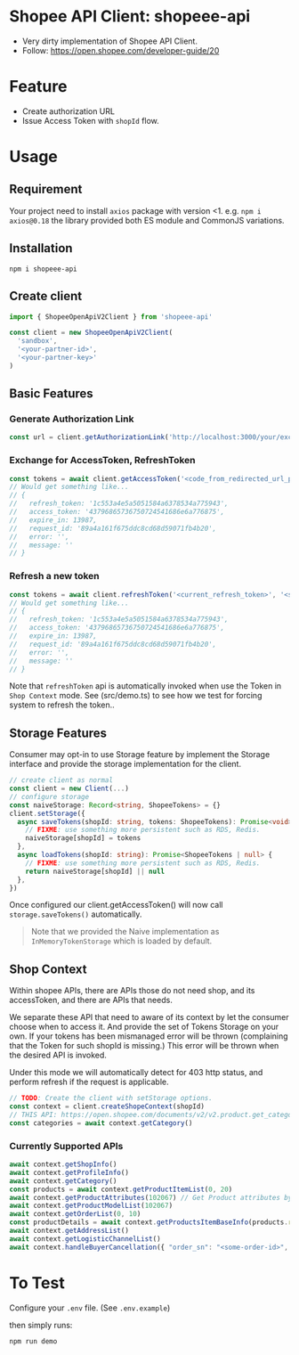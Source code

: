 Shopee API Client: shopeee-api
==

- Very dirty implementation of Shopee API Client.
- Follow: https://open.shopee.com/developer-guide/20

# Feature

- Create authorization URL
- Issue Access Token with `shopId` flow.

# Usage

## Requirement

Your project need to install `axios` package with version <1. e.g. `npm i axios@0.18` the library provided both ES module and CommonJS variations.

## Installation

```
npm i shopeee-api
```

## Create client

```ts
import { ShopeeOpenApiV2Client } from 'shopeee-api'

const client = new ShopeeOpenApiV2Client(
  'sandbox',
  '<your-partner-id>',
  '<your-partner-key>'
)
```

## Basic Features

### Generate Authorization Link

```ts
const url = client.getAuthorizationLink('http://localhost:3000/your/exchange/authorization/endpoint')
```

### Exchange for AccessToken, RefreshToken

```ts
const tokens = await client.getAccessToken('<code_from_redirected_url_param>', '<shop_id_from_redirected_url_params>')
// Would get something like...
// {
//   refresh_token: '1c553a4e5a5051584a6378534a775943',
//   access_token: '43796865736750724541686e6a776875',
//   expire_in: 13987,
//   request_id: '89a4a161f675ddc8cd68d59071fb4b20',
//   error: '',
//   message: ''
// }
```

### Refresh a new token

```ts
const tokens = await client.refreshToken('<current_refresh_token>', '<shop_id>')
// Would get something like...
// {
//   refresh_token: '1c553a4e5a5051584a6378534a775943',
//   access_token: '43796865736750724541686e6a776875',
//   expire_in: 13987,
//   request_id: '89a4a161f675ddc8cd68d59071fb4b20',
//   error: '',
//   message: ''
// }
```

Note that `refreshToken` api is automatically invoked when use the Token in `Shop Context` mode. See (src/demo.ts) to see how
we test for forcing system to refresh the token..

## Storage Features

Consumer may opt-in to use Storage feature by implement the Storage interface and provide the storage implementation for
the client.

```ts
// create client as normal
const client = new Client(...)
// configure storage
const naiveStorage: Record<string, ShopeeTokens> = {}
client.setStorage({
  async saveTokens(shopId: string, tokens: ShopeeTokens): Promise<void> {
    // FIXME: use something more persistent such as RDS, Redis.
    naiveStorage[shopId] = tokens
  },
  async loadTokens(shopId: string): Promise<ShopeeTokens | null> {
    // FIXME: use something more persistent such as RDS, Redis.
    return naiveStorage[shopId] || null
  },
})
```

Once configured our client.getAccessToken() will now call `storage.saveTokens()` automatically.

> Note that we provided the Naive implementation as `InMemoryTokenStorage` which is loaded by default.

## Shop Context

Within shopee APIs, there are APIs those do not need shop, and its accessToken, and there are APIs that needs.

We separate these API that need to aware of its context by let the consumer choose when to access it. And provide the set of Tokens Storage on your own. If your tokens has been mismanaged error will be thrown (complaining that the Token for such shopId is missing.) This error will be thrown when the desired API is invoked.

Under this mode we will automatically detect for 403 http status, and perform refresh if the request is applicable.

```ts
// TODO: Create the client with setStorage options.
const context = client.createShopeContext(shopId)
// THIS API: https://open.shopee.com/documents/v2/v2.product.get_category?module=89&type=1
const categories = await context.getCategory()
```

### Currently Supported APIs

```ts
await context.getShopInfo()
await context.getProfileInfo()
await context.getCategory()
const products = await context.getProductItemList(0, 20)
await context.getProductAttributes(102067) // Get Product attributes by CategoryId
await context.getProductModelList(102067)
await context.getOrderList(0, 10)
const productDetails = await context.getProductsItemBaseInfo(products.response.item.map((o) => o.item_id))
await context.getAddressList()
await context.getLogisticChannelList()
await context.handleBuyerCancellation({ "order_sn": "<some-order-id>", "operation": "REJECT" })
```

# To Test

Configure your `.env` file. (See `.env.example`)

then simply runs:

```
npm run demo
```
